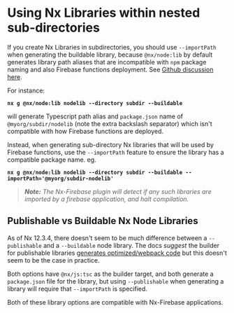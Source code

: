# Using Nx Libraries within nested sub-directories

If you create Nx Libraries in subdirectories, you should use `--importPath` when generating the buildable library, because `@nx/node:lib` by default generates library path aliases that are incompatible with `npm` package naming and also Firebase functions deployment. See [Github discussion here](https://github.com/nrwl/nx/issues/2794).

For instance:

**`nx g @nx/node:lib nodelib --directory subdir --buildable`**

will generate Typescript path alias and `package.json` name of `@myorg/subdir/nodelib` (note the extra backslash separator) which isn't compatible with how Firebase functions are deployed.

Instead, when generating sub-directory Nx libraries that will be used by Firebase functions, use the `--importPath` feature to ensure the library has a compatible package name. eg.

**`nx g @nx/node:lib nodelib --directory subdir --buildable --importPath='@myorg/subdir-nodelib'`**

> _**Note:** The Nx-Firebase plugin will detect if any such libraries are imported by a firebase application, and halt compilation._

## Publishable vs Buildable Nx Node Libraries

As of Nx 12.3.4, there doesn't seem to be much difference between a `--publishable` and a `--buildable` node library. The docs _suggest_ the builder for publishable libraries [generates optimized/webpack code](https://nx.dev/latest/angular/structure/buildable-and-publishable-libraries) but this doesn't seem to be the case in practice.

Both options have `@nx/js:tsc` as the builder target, and both generate a `package.json` file for the library, but using `--publishable` when generating a library will require that `--importPath` is specified.

Both of these library options are compatible with Nx-Firebase applications.

